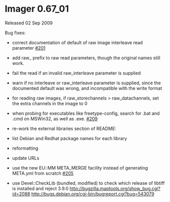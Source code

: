 # Imager 0.67_01

Released 02 Sep 2009

Bug fixes:

- correct documentation of default of raw image interleave read parameter [#201](https://github.com/tonycoz/imager/issues/201)

- add raw_ prefix to raw read parameters, though the original names still work.

- fail the read if an invalid raw_interleave parameter is supplied

- warn if no interleave or raw_interleave parameter is supplied, since the documented default was wrong, and incompatible with the write format

- for reading raw images, if raw_storechannels > raw_datachannels, set the extra channels in the image to 0

- when probing for executables like freetype-config, search for .bat and .cmd on MSWin32, as well as .exe. [#209](https://github.com/tonycoz/imager/issues/209)

- re-work the external libraries section of README:

- list Debian and Redhat package names for each library

- reformatting

- update URLs

- use the new EU::MM META_MERGE facility instead of generating META.yml from scratch [#205](https://github.com/tonycoz/imager/issues/205)

- use Devel::CheckLib (bundled, modified) to check which release of libtiff is installed and reject 3.9.0 http://bugzilla.maptools.org/show_bug.cgi?id=2088 http://bugs.debian.org/cgi-bin/bugreport.cgi?bug=543079